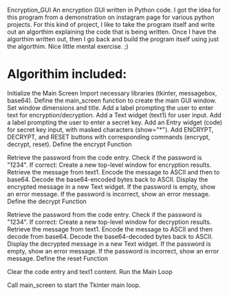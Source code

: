  Encryption_GUI
An encryption GUI written in Python code.
I got the idea for this program from a demonstration on instagram page for various python projects. For this kind of project, I like to take the program itself and write out an algorthim explaining the code that is being written. Once I have the algorthim written out, then I go back and build the program itself using just the algorthim. 
Nice little mental exercise. ;)
# Algorithim included:

Initialize the Main Screen
 Import necessary libraries (tkinter, messagebox, base64).
Define the main_screen function to create the main GUI window.
Set window dimensions and title.
Add a label prompting the user to enter text for encryption/decryption.
Add a Text widget (text1) for user input.
 Add a label prompting the user to enter a secret key.
 Add an Entry widget (code) for secret key input, with masked characters (show="*").
 Add ENCRYPT, DECRYPT, and RESET buttons with corresponding commands (encrypt, decrypt, reset).
 Define the encrypt Function

 Retrieve the password from the code entry.
 Check if the password is "1234".
 If correct:
 Create a new top-level window for encryption results.
 Retrieve the message from text1.
 Encode the message to ASCII and then to base64.
 Decode the base64-encoded bytes back to ASCII.
 Display the encrypted message in a new Text widget.
 If the password is empty, show an error message.
 If the password is incorrect, show an error message.
 Define the decrypt Function

 Retrieve the password from the code entry.
 Check if the password is "1234".
 If correct:
 Create a new top-level window for decryption results.
 Retrieve the message from text1.
 Encode the message to ASCII and then decode from base64.
 Decode the base64-decoded bytes back to ASCII.
 Display the decrypted message in a new Text widget.
 If the password is empty, show an error message.
 If the password is incorrect, show an error message.
 Define the reset Function

 Clear the code entry and text1 content.
 Run the Main Loop

 Call main_screen to start the Tkinter main loop.
